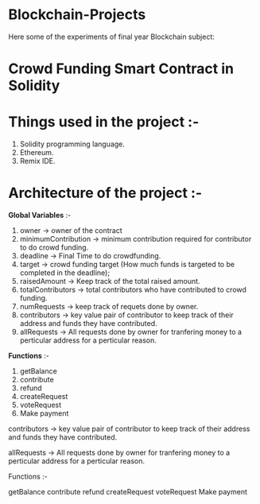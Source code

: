 # Blockchain-Projects

Here some of the experiments of final year Blockchain subject:

# Crowd Funding Smart Contract in Solidity


# Things used in the project :-

1. Solidity programming language.
2. Ethereum.
3. Remix IDE.


# Architecture of the project :-

**Global Variables** :- 
1. owner -> owner of the contract
2. minimumContribution -> minimum contribution required for contributor to do crowd funding.
3. deadline -> Final Time to do crowdfunding.
4. target -> crowd funding target (How much funds is targeted to be completed in the deadline);
5. raisedAmount -> Keep track of the total raised amount.
6. totalContributors -> total contributors who have contributed to crowd funding.
7. numRequests -> keep track of requets done by owner.
8. contributors -> key value pair of contributor to keep track of their address and funds they have contributed.
9. allRequests -> All requests done by owner for tranfering money to a perticular address for a perticular reason.


**Functions**  :- 
1. getBalance
2. contribute
3. refund
4. createRequest
5. voteRequest
6. Make payment


contributors -> key value pair of contributor to keep track of their address and funds they have contributed.

allRequests -> All requests done by owner for tranfering money to a perticular address for a perticular reason.

Functions :-

getBalance
contribute
refund
createRequest
voteRequest
Make payment
